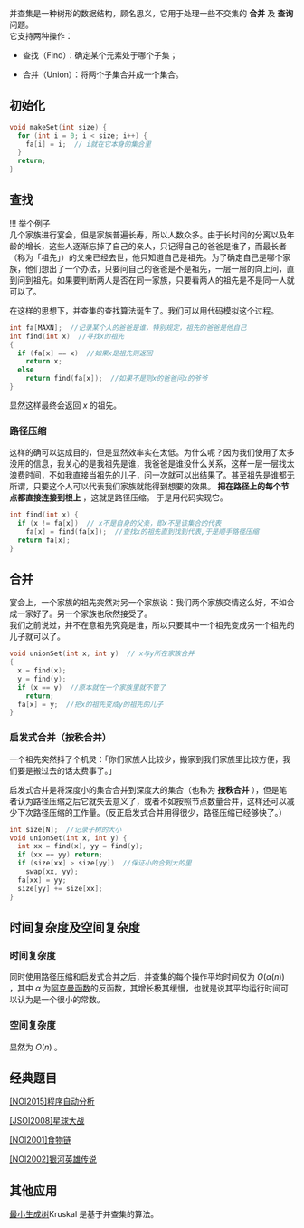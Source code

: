并查集是一种树形的数据结构，顾名思义，它用于处理一些不交集的 **合并** 及 **查询** 问题。  
它支持两种操作：

-   查找（Find）：确定某个元素处于哪个子集；

-   合并（Union）：将两个子集合并成一个集合。

## 初始化

```cpp
void makeSet(int size) {
  for (int i = 0; i < size; i++) {
    fa[i] = i;  // i就在它本身的集合里
  }
  return;
}
```

## 查找

!!! 举个例子  
几个家族进行宴会，但是家族普遍长寿，所以人数众多。由于长时间的分离以及年龄的增长，这些人逐渐忘掉了自己的亲人，只记得自己的爸爸是谁了，而最长者（称为「祖先」）的父亲已经去世，他只知道自己是祖先。为了确定自己是哪个家族，他们想出了一个办法，只要问自己的爸爸是不是祖先，一层一层的向上问，直到问到祖先。如果要判断两人是否在同一家族，只要看两人的祖先是不是同一人就可以了。

在这样的思想下，并查集的查找算法诞生了。我们可以用代码模拟这个过程。

```cpp
int fa[MAXN];  //记录某个人的爸爸是谁，特别规定，祖先的爸爸是他自己
int find(int x)  //寻找x的祖先
{
  if (fa[x] == x)  //如果x是祖先则返回
    return x;
  else
    return find(fa[x]);  //如果不是则x的爸爸问x的爷爷
}
```

显然这样最终会返回 $x$ 的祖先。

### 路径压缩

这样的确可以达成目的，但是显然效率实在太低。为什么呢？因为我们使用了太多没用的信息，我关心的是我祖先是谁，我爸爸是谁没什么关系，这样一层一层找太浪费时间，不如我直接当祖先的儿子，问一次就可以出结果了。甚至祖先是谁都无所谓，只要这个人可以代表我们家族就能得到想要的效果。 **把在路径上的每个节点都直接连接到根上** ，这就是路径压缩。
于是用代码实现它。

```cpp
int find(int x) {
  if (x != fa[x])  // x不是自身的父亲，即x不是该集合的代表
    fa[x] = find(fa[x]);  //查找x的祖先直到找到代表,于是顺手路径压缩
  return fa[x];
}
```

## 合并

宴会上，一个家族的祖先突然对另一个家族说：我们两个家族交情这么好，不如合成一家好了。另一个家族也欣然接受了。  
我们之前说过，并不在意祖先究竟是谁，所以只要其中一个祖先变成另一个祖先的儿子就可以了。

```cpp
void unionSet(int x, int y)  // x与y所在家族合并
{
  x = find(x);
  y = find(y);
  if (x == y)  //原本就在一个家族里就不管了
    return;
  fa[x] = y;  //把x的祖先变成y的祖先的儿子
}
```

### 启发式合并（按秩合并）

一个祖先突然抖了个机灵：「你们家族人比较少，搬家到我们家族里比较方便，我们要是搬过去的话太费事了。」

启发式合并是将深度小的集合合并到深度大的集合（也称为 **按秩合并** ），但是笔者认为路径压缩之后它就失去意义了，或者不如按照节点数量合并，这样还可以减少下次路径压缩的工作量。（反正启发式合并用得很少，路径压缩已经够快了。）

```cpp
int size[N];  //记录子树的大小
void unionSet(int x, int y) {
  int xx = find(x), yy = find(y);
  if (xx == yy) return;
  if (size[xx] > size[yy])  //保证小的合到大的里
    swap(xx, yy);
  fa[xx] = yy;
  size[yy] += size[xx];
}
```

## 时间复杂度及空间复杂度

### 时间复杂度

同时使用路径压缩和启发式合并之后，并查集的每个操作平均时间仅为 $O(\alpha(n))$ ，其中 $\alpha$ 为[阿克曼函数](https://en.wikipedia.org/wiki/Ackermann_function)的反函数，其增长极其缓慢，也就是说其平均运行时间可以认为是一个很小的常数。

### 空间复杂度

显然为 $O(n)$ 。

## 经典题目

[\[NOI2015\]程序自动分析](https://www.lydsy.com/JudgeOnline/problem.php?id=4195)

[\[JSOI2008\]星球大战](https://www.lydsy.com/JudgeOnline/problem.php?id=1015)

[\[NOI2001\]食物链](https://www.luogu.org/problemnew/show/P2024)

[\[NOI2002\]银河英雄传说](https://www.luogu.org/problemnew/show/P1196)

## 其他应用

[最小生成树](/graph/mst)Kruskal 是基于并查集的算法。
